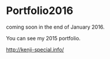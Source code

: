 # Portfolio2016

coming soon in the end of January 2016.

You can see my 2015 portfolio. 

http://kenji-special.info/
